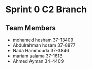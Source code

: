 # Sprint 0 C2 Branch

## Team Members

* mohamed hesham 37-13409
* Abdulrahman hosam 37-8877
* Nada Hammouda 37-3846
* mariam salama 37-1613
* Ahmed Ayman 34-4409
